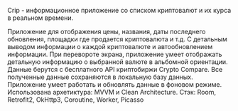Crip - информационное приложение со списком криптовалют и их курса в реальном времени.

Приложение для отображения цены, названия, даты последнего обновления, площадки где продается криптовалюта и т.д. 
С детальным выводом информации о каждой криптовалюте и автообновлением информации. 
При перевороте экрана, приложение умеет отображать детальную информацию о выбранной валюте в альбомной ориентации. 
Данные берутся с бесплатного API криптобиржи Сrypto Сompare. 
Все полученные данные сохраняются в локальную базу данных.
Приложение умеет работать и обновлять данные в фоновом режиме.
Использована архетиктура: MVVM и Clean Architecture.
Стэк: Room, Retrofit2, OkHttp3, Coroutine, Worker, Picasso

